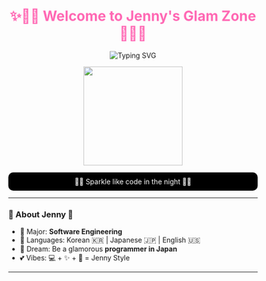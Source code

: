 <h1 align="center" style="color:#ff69b4;">
  ✨🌟💖 Welcome to Jenny's Glam Zone 💖🌟✨
</h1>

<p align="center">
  <img src="https://readme-typing-svg.demolab.com?font=Fira+Code&size=24&duration=3000&pause=1000&color=FF69B4&center=true&vCenter=true&width=435&lines=🖤+Hello%2C+I'm+Jenny+💖;✨+Future+Software+Engineer+🌟;💻+Coding+with+Sparkles+%26+Style+🎀" alt="Typing SVG" />
</p>

<p align="center">
  <img src="https://media.giphy.com/media/xT9IgG50Fb7Mi0prBC/giphy.gif" width="200" />
</p>


<p align="center" style="color:#ffffff; background-color:#000000; padding:10px; border-radius:10px;">
  🖤💖 Sparkle like code in the night 💖🖤
</p>

---

### 💖 About Jenny 💖

- 🌸 Major: **Software Engineering**
- 💬 Languages: Korean 🇰🇷 | Japanese 🇯🇵 | English 🇺🇸
- 🎯 Dream: Be a glamorous **programmer in Japan**
- 💕 Vibes: 💻 + ✨ + 🎀 = Jenny Style

---


